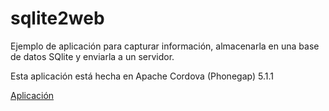 # sqlite2web

Ejemplo de aplicación para capturar información, almacenarla en una base de datos SQlite y enviarla a un servidor.

Esta aplicación está hecha en Apache Cordova (Phonegap) 5.1.1

[Aplicación](platforms/android/assets/www/)
